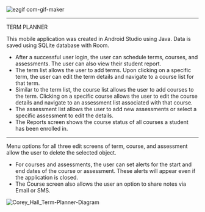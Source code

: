 ![ezgif com-gif-maker](https://user-images.githubusercontent.com/79333726/175094824-c1ad2b2c-0ff8-4095-828b-12a6894f9afb.gif)

----------------------

TERM PLANNER

This mobile application was created in Android Studio using Java. Data is saved using SQLite database with Room.

* After a successful user login, the user can schedule terms, courses, and assessments. The user can also view their student report.
* The term list allows the user to add terms. Upon clicking on a specific term, the user can edit the term details and navigate to a course list for that term.
* Similar to the term list, the course list allows the user to add courses to the term. Clicking on a specific course allows the user to edit the course details and navigate to an assessment list associated with that course.
* The assessment list allows the user to add new assessments or select a specific assessment to edit the details.
* The Reports screen shows the course status of all courses a student has been enrolled in.

----------------------

Menu options for all three edit screens of term, course, and assessment allow the user to delete the selected object. 

* For courses and assessments, the user can set alerts for the start and end dates of the course or assessment. These alerts will appear even if the application is closed. 
* The Course screen also allows the user an option to share notes via Email or SMS.


![Corey_Hall_Term-Planner-Diagram](https://user-images.githubusercontent.com/79333726/175064018-713a1a21-457c-40e5-a4e4-2b67fc73e780.png)



